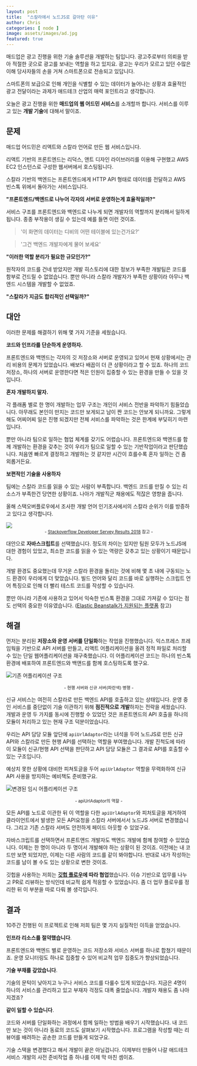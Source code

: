 ```yaml
---
layout: post
title:  "스칼라에서 노드JS로 갈아탄 이유"
author: Chris
categories: [ node ]
image: assets/images/ad.jpg
featured: true
---
```


매드업은 광고 진행을 위한 기술 솔루션을 개발하는 팀입니다.
광고주로부터 의뢰을 받아 적절한 곳으로 광고를 보내는 역할을 하고 있지요.
광고는 우리가 모르고 있던 수많은 이해 당사자들의 손을 거쳐 스마트폰으로 전송되고 있답니다.

스마트폰의 보급으로 인해 개인을 식별할 수 있는 데이터가 늘어나는 상황과
효율적인 광고 전달이라는 과제가 애드테크 산업의 매력 포인트라고 생각합니다.

오늘은 광고 진행을 위한 **매드업의 웹 어드민 서비스**를 소개할까 합니다.
서비스를 이루고 있는 **개발 기술**에 대해서 말이죠.

## 문제

매드업 어드민은 리액트와 스칼라 언어로 만든 웹 서비스입니다.

리액트 기반의 프론트엔드는 리덕스, 앤트 디자인 라이브러리를 이용해 구현했고
AWS EC2 인스턴스로 구성한 웹서버에서 호스팅됩니다.

스칼라 기반의 백엔드는 프론트엔드에게 HTTP API 형태로 데이터를 전달하고
AWS 빈스톡 위에서 돌아가는 서비스입니다.

**"프론트엔드/백엔드로 나누어 각자의 서버로 운영하는게 효율적일까?"**

서비스 구조를 프론트엔드와 백엔드로 나누게 되면 개발자의 역할까지 분리해서 일하게 됩니다.
종종 부작용이 생길 수 있는데 예를 들면 이런 것이죠.

> '이 화면의 데이터는 디비의 어떤 테이블에 있는건가요?'

> '그건 백엔드 개발자에게 물어 보세요'

**"이러한 역할 분리가 필요한 규모인가?"**

원작자의 코드를 건네 받았지만 개발 히스토리에 대한 정보가 부족한 개발팀은 코드를 함부로 건드릴 수 없었습니다.
뿐만 아니라 스칼라 개발자가 부족한 상황이라 아무나 백엔드 시스템을 개발할 수 없었죠.

**"스칼라가 지금도 합리적인 선택일까?"**

## 대안

이러한 문제를 해결하기 위해 몇 가지 기준을 세웠습니다.

**코드와 인프라를 단순하게 운영하자.**

프론트엔드와 백엔드는 각자의 깃 저장소와 서버로 운영되고 있어서 현재 상황에서는 관리 비용의 문제가 있었습니다.
배보다 배꼽이 더 큰 상황이라고 할 수 있죠.
하나의 코드 저장소, 하나의 서버로 운영한다면 적은 인원이 집중할 수 있는 환경을 만들 수 있을 것입니다.

**혼자 개발하지 말자.**

각 플래폼 별로 한 명이 개발하는 업무 구조는 개인이 서비스 전반을 파악하기 힘들었습니다.
아무래도 본인이 만지는 코드만 보게되고 남이 짠 코드는 안보게 되니까요.
그렇게 해도 어찌어찌 일은 진행 되겠지만 전체 서비스를 파악하는 것은 한계에 부딪히기 마련입니다.

뿐만 아니라 팀으로 일하는 협업 체계를 갖기도 어렵습니다.
프론트엔드와 백엔드를 함께 개발하는 환경을 갖추는 것이 우리가 팀으로 일할 수 있는 기반작업이라고 판단했습니다.
처음엔 빠르게 결정하고 개발하는 것 같지만 시간이 흐를수록 혼자 일하는 건 좀 외롭거든요.

**보편적인 기술을 사용하자**

팀에는 스칼라 코드를 읽을 수 있는 사람이 부족합니다. 백엔드 코드를 만질 수 있는 리소스가 부족한건 당연한 상황이죠. 나아가 개발직군 채용에도 적잖은 영향을 줍니다.

올해 스택오버플로우에서 조사한 개발 언어 인기조사에서의 스칼라 순위가 이를 방증하고 있다고 생각합니다.

![](../assets/images/stackoverflow-developer-servey-results-2018.jpg)
<small style="display:block;text-align:center">- [Stackoverflow Developer Servey Results 2018](https://insights.stackoverflow.com/survey/2018/#technology-programming-scripting-and-markup-languages) 참고 -</small>

대안으로 **자바스크립트**를 선택했습니다.
정도의 차이는 있지만 팀원 모두가 노드JS에 대한 경험이 있었고, 최소한 코드를 읽을 수 있는 역량은 갖추고 있는 상황이기 때문입니다.

개발 환경도 중요했는데 무거운 스칼라 환경을 돌리는 것에 비해 몇 초 내에 구동되는 노드 환경이 우리에게 더 맞았습니다.
빌드 언어와 달리 코드를 바로 실행하는 스크립트 언어 특징으로 인해 더 빨리 테스트 코드를 작성할 수 있습니다.

뿐만 아니라 기존에 사용하고 있어서 익숙한 빈스톡 환경을 그대로 가져갈 수 있다는 점도 선택의 중요한 이유였습니다.
([Elastic Beanstalk가 지원되는 플랫폼](https://docs.aws.amazon.com/ko_kr/elasticbeanstalk/latest/dg/concepts.platforms.html) 참고)

## 해결

먼저는 분리된 **저장소와 운영 서버를 단일화**하는 작업을 진행했습니다.
익스프레스 프레임웍을 기반으로 API 서버를 만들고,
리액트 어플리케이션을 올려 정적 파일로 처리할 수 있는 단일 웹어플리케이션을 재구축했습니다.
이 어플리케이션 코드는 하나의 빈스톡 환경에 배포하여 프론트엔드와 백앤드를 함께 호스팅하도록 했구요.

![기존 어플리케이션 구조](../assets/images/infra.jpg)
<center><small>- 현행 서버와 신규 서버(파란색) 병행 -</small></center>

신규 서비스는 여전히 스칼라로 만든 백엔드 API를 호출하고 있는 상태입니다.
운영 중인 서비스를 중단없이 기술 이관하기 위해 **점진적으로 개발**하자는 전략을 세웠습니다.
개발과 운영 두 가지를 동시에 진행할 수 있었던 것은 프론트엔드의 API 호출을 하나의 모듈이 처리하고 있는 현재 구조 덕분이었습니다.

우리는 API 담당 모듈 앞단에 `apiUrlAdaptor`라는 녀석을 두어 노드JS로 만든 신규 API와 스칼라로 만든 현행 API를 선택하는 역할을 부여했습니다.
개발 진척도에 따라 이 모듈이 신규/현행 API 선택을 판단하고 API 담당 모듈은 그 결과로 API를 호출할 수 있는 구조입니다.

예상치 못한 상황에 대비한 피쳐토글을 두어 `apiUrlAdaptor` 역할을 무력화하여 신규 API 사용을 방지하는 예비책도 준비했구요.

![변경된 임시 어플리케이션 구조](../assets/images/apiUrlAdaptor.jpg)
<center><small>- apiUrlAdaptor의 역할 -</small></center>

모든 API를 노드로 이관한 뒤 이 역할을 다한 `apiUrlAdaptor`와 피처토글을 제거하여
클라이언트에서 발생한 모든 API요청을 스칼라 서버에서서 노드JS 서버로 변경했습니다.
그리고 기존 스칼라 서버도 안전하게 페이드 아웃할 수 있었구요.

자바스크립트를 선택하면서 프론트앤드 개발자도 백엔드 개발에 함께 참여할 수 있었습니다.
이제는 한 명이 아니라 두 명이서 개발해야 하는 상황이 된 것이죠.
이전에는 내 코드만 보면 되었지만, 이제는 다른 사람의 코드를 같이 봐야합니다.
반대로 내가 작성하는 코드를 남이 볼 수도 있는 상황으로 변한 것이죠.

깃헙을 사용하는 저희는 **[깃헙 플로우](https://ujuc.github.io/2015/12/16/git-flow-github-flow-gitlab-flow/)에 따라 협업**했습니다.
이슈 기반으로 업무를 나누고 PR로 리뷰하는 방식인데 비교적 쉽게 적응할 수 있었습니다.
좀 더 업무 플로우를 정리한 뒤 이 부분을 따로 다뤄 볼 생각입니다.

## 결과

10주간 진행된 이 프로젝트로 인해 저희 팀은 몇 가지 실질적인 이득을 얻었습니다.

**인프라 리소스를 절약했습니다**.

프론트엔드와 백엔드 별로 운영하는 코드 저장소와 서비스 서버를 하나로 합쳤기 때문이죠.
운영 모니터링도 하나로 집중할 수 있어 비교적 업무 집중도가 향상되었습니다.

**기술 부채를 갚았습니다**.

기술의 문턱이 낮아지고 누구나 서비스 코드를 다룰수 있게 되었습니다.
지금은 4명이 하나의 서비스를 관리하고 있고 부재자 걱정도 대폭 줄었습니다.
개발자 채용도 좀 나아지겠죠?

**같이 일할 수 있습니다**.

코드와 서버를 단일화하는 과정에서 함께 일하는 방법을 배우기 시작했습니다.
내 코드만 보는 것이 아니라 동료의 코드도 살펴보기 시작했습니다.
프로그램을 작성할 때는 리뷰어를 배려하는 공손한 코드를 만들게 되었구요.

기술 스택을 변경했다고 해서 개발이 끝은 아닐겁니다.
이제부터 만들어 나갈 애드테크 서비스 개발의 사전 준비작업 중 하나를 이제 막 마친 셈이죠.
